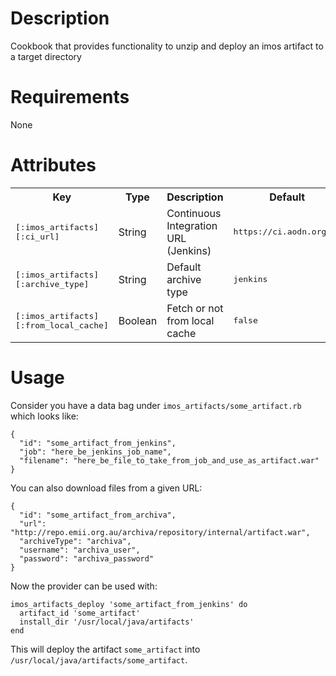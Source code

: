 Description
===========
Cookbook that provides functionality to unzip and deploy an imos artifact to a target directory

Requirements
============
None

Attributes
==========
<table>
  <tr>
    <th>Key</th>
    <th>Type</th>
    <th>Description</th>
    <th>Default</th>
  </tr>
  <tr>
    <td><tt>[:imos_artifacts][:ci_url]</tt></td>
    <td>String</td>
    <td>Continuous Integration URL (Jenkins)</td>
    <td><tt>https://ci.aodn.org.au</tt></td>
  </tr>
  <tr>
    <td><tt>[:imos_artifacts][:archive_type]</tt></td>
    <td>String</td>
    <td>Default archive type</td>
    <td><tt>jenkins</tt></td>
  </tr>
  <tr>
    <td><tt>[:imos_artifacts][:from_local_cache]</tt></td>
    <td>Boolean</td>
    <td>Fetch or not from local cache</td>
    <td><tt>false</tt></td>
  </tr>
</table>

Usage
=====

Consider you have a data bag under `imos_artifacts/some_artifact.rb` which looks like:
```
{
  "id": "some_artifact_from_jenkins",
  "job": "here_be_jenkins_job_name",
  "filename": "here_be_file_to_take_from_job_and_use_as_artifact.war"
}
```

You can also download files from a given URL:
```
{
  "id": "some_artifact_from_archiva",
  "url": "http://repo.emii.org.au/archiva/repository/internal/artifact.war",
  "archiveType": "archiva",
  "username": "archiva_user",
  "password": "archiva_password"
}
```

Now the provider can be used with:
```
imos_artifacts_deploy 'some_artifact_from_jenkins' do
  artifact_id 'some_artifact'
  install_dir '/usr/local/java/artifacts'
end
```

This will deploy the artifact `some_artifact` into `/usr/local/java/artifacts/some_artifact`.

